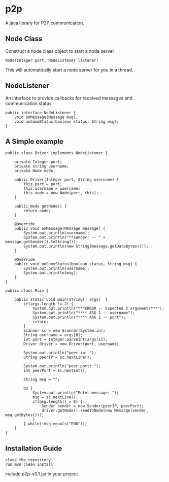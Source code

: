 # p2p
A java library for P2P communication.

## Node Class
Construct a node class object to start a node server
```
Node(Integer port, NodeListener listener)
```

This will automatically start a node server for you in a thread.

## NodeListener
An interface to provide callbacks for received messages and communication status

```
public interface NodeListener {
    void onMessage(Message msg);
    void onCommStatus(boolean status, String msg);
}
```

## A Simple example

```
public class Driver implements NodeListener {

    private Integer port;
    private String username;
    private Node node;

    public Driver(Integer port, String username) {
        this.port = port;
        this.username = username;
        this.node = new Node(port, this);
    }

    public Node getNode() {
        return node;
    }

    @Override
    public void onMessage(Message message) {
        System.out.println(username);
        System.out.println("**sender: -- " + message.getSender().toString());
        System.out.println(new String(message.getDataBytes()));
    }

    @Override
    public void onCommStatus(boolean status, String msg) {
        System.out.println(username);
        System.out.println(msg);
    }
}
```

```
public class Main {

    public static void main(String[] args)  {
        if(args.length != 2) {
            System.out.println("***ERROR -- Expected 2 arguments***");
            System.out.println("**** ARG 1 -- username");
            System.out.println("**** ARG 2 -- port");
            return;
        }
        Scanner sc = new Scanner(System.in);
        String username = args[0];
        int port = Integer.parseInt(args[1]);
        Driver driver = new Driver(port, username);

        System.out.println("peer ip: ");
        String peerIP = sc.nextLine();

        System.out.println("peer port: ");
        int peerPort = sc.nextInt();

        String msg = "";

        do {
            System.out.println("Enter message: ");
            msg = sc.nextLine();
            if(msg.length() > 0) {
                Sender sender = new Sender(peerIP, peerPort);
                driver.getNode().sendToNode(new Message(sender, msg.getBytes()));
            }
        } while(!msg.equals("END"));
    }
}
```

## Installation Guide

```
clone the repository
run mvn clean install
```

include p2p-v0.1.jar in your project
